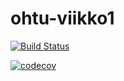 # ohtu-viikko1

[![Build Status](https://travis-ci.org/jiial/ohtu-viikko1.svg?branch=master)](https://travis-ci.org/jiial/ohtu-viikko1)





[![codecov](https://codecov.io/gh/jiial/ohtu-viikko1/branch/master/graph/badge.svg)](https://codecov.io/gh/jiial/ohtu-viikko1)




